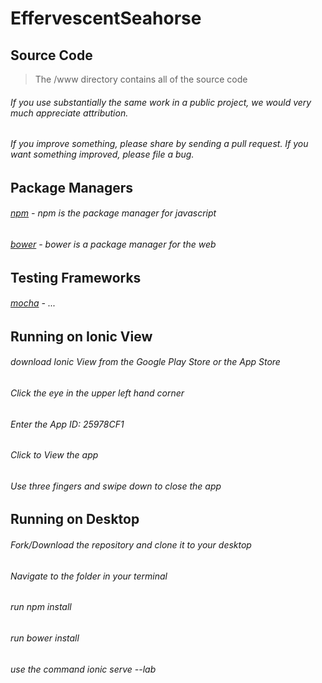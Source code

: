 # EffervescentSeahorse

## Source Code
> The /www directory contains all of the source code
###### If you use substantially the same work in a public project, we would very much appreciate attribution.
###### If you improve something, please share by sending a pull request. If you want something improved, please file a bug.


## Package Managers
###### [npm]() - npm is the package manager for javascript
###### [bower]() - bower is a package manager for the web


## Testing Frameworks
###### [mocha]() - ...

## Running on Ionic View
###### download Ionic View from the Google Play Store or the App Store
###### Click the eye in the upper left hand corner
###### Enter the App ID: 25978CF1
###### Click to View the app
###### Use three fingers and swipe down to close the app


## Running on Desktop
###### Fork/Download the repository and clone it to your desktop
###### Navigate to the folder in your terminal
###### run npm install
###### run bower install
###### use the command ionic serve --lab

